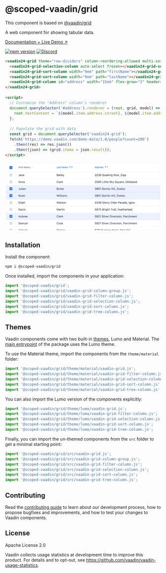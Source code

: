 # @scoped-vaadin/grid

This component is based on [@vaadin/grid](https://www.npmjs.com/package/@vaadin/grid)

A web component for showing tabular data.

[Documentation + Live Demo ↗](https://vaadin.com/docs/latest/components/grid)

[![npm version](https://badgen.net/npm/v/@scoped-vaadin/grid)](https://www.npmjs.com/package/@scoped-vaadin/grid)
[![Discord](https://img.shields.io/discord/732335336448852018?label=discord)](https://discord.gg/PHmkCKC)

```html
<vaadin24-grid theme="row-dividers" column-reordering-allowed multi-sort>
  <vaadin24-grid-selection-column auto-select frozen></vaadin24-grid-selection-column>
  <vaadin24-grid-sort-column width="9em" path="firstName"></vaadin24-grid-sort-column>
  <vaadin24-grid-sort-column width="9em" path="lastName"></vaadin24-grid-sort-column>
  <vaadin24-grid-column id="address" width="15em" flex-grow="2" header="Address"></vaadin24-grid-column>
</vaadin24-grid>

<script>
  // Customize the "Address" column's renderer
  document.querySelector('#address').renderer = (root, grid, model) => {
    root.textContent = `${model.item.address.street}, ${model.item.address.city}`;
  };

  // Populate the grid with data
  const grid = document.querySelector('vaadin24-grid');
  fetch('https://demo.vaadin.com/demo-data/1.0/people?count=200')
    .then((res) => res.json())
    .then((json) => (grid.items = json.result));
</script>
```

[<img src="https://raw.githubusercontent.com/vaadin/web-components/master/packages/grid/screenshot.png" alt="Screenshot of vaadin-grid">](https://vaadin.com/docs/latest/components/grid)

## Installation

Install the component:

```sh
npm i @scoped-vaadin/grid
```

Once installed, import the components in your application:

```js
import '@scoped-vaadin/grid';
import '@scoped-vaadin/grid/vaadin-grid-column-group.js';
import '@scoped-vaadin/grid/vaadin-grid-filter-column.js';
import '@scoped-vaadin/grid/vaadin-grid-selection-column.js';
import '@scoped-vaadin/grid/vaadin-grid-sort-column.js';
import '@scoped-vaadin/grid/vaadin-grid-tree-column.js';
```

## Themes

Vaadin components come with two built-in [themes](https://vaadin.com/docs/latest/styling), Lumo and Material.
The [main entrypoint](https://github.com/vaadin/web-components/blob/master/packages/grid/vaadin-grid.js) of the package uses the Lumo theme.

To use the Material theme, import the components from the `theme/material` folder:

```js
import '@scoped-vaadin/grid/theme/material/vaadin-grid.js';
import '@scoped-vaadin/grid/theme/material/vaadin-grid-filter-column.js';
import '@scoped-vaadin/grid/theme/material/vaadin-grid-selection-column.js';
import '@scoped-vaadin/grid/theme/material/vaadin-grid-sort-column.js';
import '@scoped-vaadin/grid/theme/material/vaadin-grid-tree-column.js';
```

You can also import the Lumo version of the components explicitly:

```js
import '@scoped-vaadin/grid/theme/lumo/vaadin-grid.js';
import '@scoped-vaadin/grid/theme/lumo/vaadin-grid-filter-column.js';
import '@scoped-vaadin/grid/theme/lumo/vaadin-grid-selection-column.js';
import '@scoped-vaadin/grid/theme/lumo/vaadin-grid-sort-column.js';
import '@scoped-vaadin/grid/theme/lumo/vaadin-grid-tree-column.js';
```

Finally, you can import the un-themed components from the `src` folder to get a minimal starting point:

```js
import '@scoped-vaadin/grid/src/vaadin-grid.js';
import '@scoped-vaadin/grid/src/vaadin-grid-column-group.js';
import '@scoped-vaadin/grid/src/vaadin-grid-filter-column.js';
import '@scoped-vaadin/grid/src/vaadin-grid-selection-column.js';
import '@scoped-vaadin/grid/src/vaadin-grid-sort-column.js';
import '@scoped-vaadin/grid/src/vaadin-grid-tree-column.js';
```

## Contributing

Read the [contributing guide](https://vaadin.com/docs/latest/contributing/overview) to learn about our development process, how to propose bugfixes and improvements, and how to test your changes to Vaadin components.

## License

Apache License 2.0

Vaadin collects usage statistics at development time to improve this product.
For details and to opt-out, see https://github.com/vaadin/vaadin-usage-statistics.
